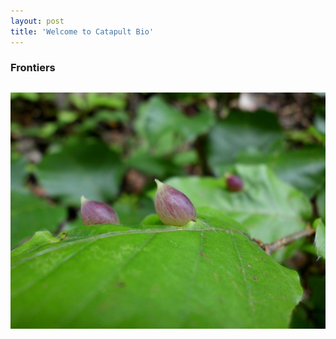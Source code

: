 ```yaml
---
layout: post
title: 'Welcome to Catapult Bio'
---
```

### Frontiers

![placeholder](/pic/hypha3/DSCI0654.JPG "Gall-2")
-----

